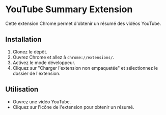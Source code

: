# YouTube Summary Extension

Cette extension Chrome permet d'obtenir un résumé des vidéos YouTube.

## Installation

1. Clonez le dépôt.
2. Ouvrez Chrome et allez à `chrome://extensions/`.
3. Activez le mode développeur.
4. Cliquez sur "Charger l'extension non empaquetée" et sélectionnez le dossier de l'extension.

## Utilisation

- Ouvrez une vidéo YouTube.
- Cliquez sur l'icône de l'extension pour obtenir un résumé.